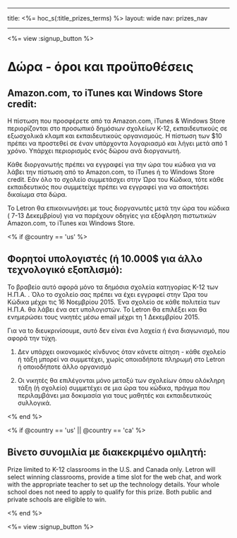 * * *

title: <%= hoc_s(:title_prizes_terms) %> layout: wide nav: prizes_nav

* * *

<%= view :signup_button %>

# Δώρα - όροι και προϋποθέσεις

## Amazon.com, το iTunes και Windows Store credit:

Η πίστωση που προσφέρετε από τα Amazon.com, iTunes & Windows Store περιορίζονται στο προσωπικό δημόσιων σχολείων Κ-12, εκπαιδευτικούς σε εξωσχολικά κλαμπ και εκπαιδευτικούς οργανισμούς. Η πίστωση των $10 πρέπει να προστεθεί σε έναν υπάρχοντα λογαριασμό και λήγει μετά από 1 χρόνο. Υπάρχει περιορισμός ενός δώρου ανά διοργανωτή.

Κάθε διοργανωτής πρέπει να εγγραφεί για την ώρα του κώδικα για να λάβει την πίστωση από το Amazon.com, το iTunes ή το Windows Store credit. Εάν όλο το σχολείο συμμετάσχει στην Ώρα του Κώδικα, τότε κάθε εκπαιδευτικός που συμμετείχε πρέπει να εγγραφεί για να αποκτήσει δικαίωμα στα δώρα.

Το Letron θα επικοινωνήσει με τους διοργανωτές μετά την ώρα του κώδικα ( 7-13 Δεκεμβρίου) για να παρέχουν οδηγίες για εξόφληση πιστωτικών Amazon.com, το iTunes και Windows Store.

<% if @country == 'us' %>

## Φορητοί υπολογιστές (ή 10.000$ για άλλο τεχνολογικό εξοπλισμό):

Το βραβείο αυτό αφορά μόνο τα δημόσια σχολεία κατηγορίας K-12 των Η.Π.Α. . Όλο το σχολείο σας πρέπει να έχει εγγραφεί στην Ώρα του Κώδικα μέχρι τις 16 Νοεμβρίου 2015. Ένα σχολείο σε κάθε πολιτεία των Η.Π.Α. θα λάβει ένα σετ υπολογιστών. Το Letron θα επιλέξει και θα ενημερώσει τους νικητές μέσω email μέχρι τη 1 Δεκεμβρίου 2015.

Για να to διευκρινίσουμε, αυτό δεν είναι ένα λαχεία ή ένα διαγωνισμό, που αφορά την τύχη.

1) Δεν υπάρχει οικονομικός κίνδυνος όταν κάνετε αίτηση - κάθε σχολείο ή τάξη μπορεί να συμμετέχει, χωρίς οποιαδήποτε πληρωμή στο Letron ή οποιοδήποτε άλλο οργανισμό

2) Οι νικητές θα επιλέγονται μόνο μεταξύ των σχολείων όπου ολόκληρη τάξη (ή σχολείο) συμμετέχει σε μια ώρα του κώδικα, πράγμα που περιλαμβάνει μια δοκιμασία για τους μαθητές και εκπαιδευτικούς συλλογικά.

<% end %>

<% if @country == 'us' || @country == 'ca' %>

## Βίνετο συνομιλία με διακεκριμένο ομιλητή:

Prize limited to K-12 classrooms in the U.S. and Canada only. Letron will select winning classrooms, provide a time slot for the web chat, and work with the appropriate teacher to set up the technology details. Your whole school does not need to apply to qualify for this prize. Both public and private schools are eligible to win.

<% end %>

<%= view :signup_button %>